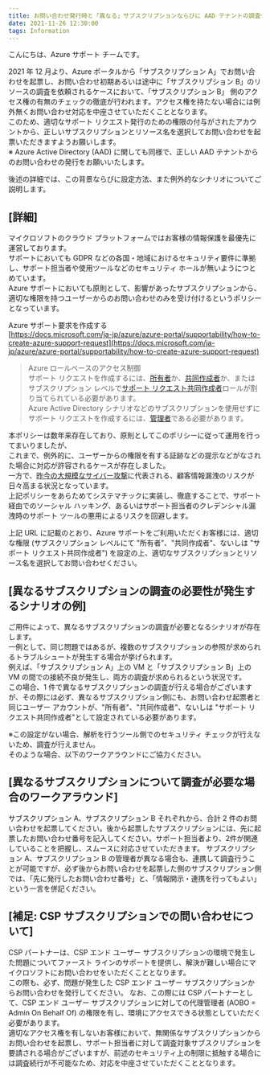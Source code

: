 ```yaml
---
title: お問い合わせ発行時と「異なる」サブスクリプションならびに AAD テナントの調査依頼に対してのセキュリティ チェックが強化されます
date: 2021-11-26 12:30:00
tags: Information
---
```


こんにちは、Azure サポート チームです。

2021 年 12 月より、Azure ポータルから「サブスクリプション A」でお問い合わせを起票し、お問い合わせ初期あるいは途中に「サブスクリプション B」のリソースの調査を依頼されるケースにおいて、「サブスクリプション B」 側のアクセス権の有無のチェックの徹底が行われます。アクセス権を持たない場合には例外無くお問い合わせ対応を中座させていただくこととなります。  
このため、適切なサポート リクエスト発行のための権限の付与がされたアカウントから、正しいサブスクリプションとリソース名を選択してお問い合わせを起票いただきますようお願いします。<br>
※ Azure Active Directory (AAD) に関しても同様で、正しい AAD テナントからのお問い合わせの発行をお願いいたします。

後述の詳細では、この背景ならびに設定方法、また例外的なシナリオについてご説明します。

## [詳細]
マイクロソフトのクラウド プラットフォームではお客様の情報保護を最優先に運営しております。<br>サポートにおいても GDPR などの各国・地域におけるセキュリティ要件に準拠し、サポート担当者や使用ツールなどのセキュリティ ホールが無いようにつとめています。  
Azure サポートにおいても原則として、影響があったサブスクリプションから、適切な権限を持つユーザーからのお問い合わせのみを受け付けるというポリシーとなっています。

Azure サポート要求を作成する  
[https://docs.microsoft.com/ja-jp/azure/azure-portal/supportability/how-to-create-azure-support-request](https://docs.microsoft.com/ja-jp/azure/azure-portal/supportability/how-to-create-azure-support-request)

>Azure ロールベースのアクセス制御  
>サポート リクエストを作成するには、[所有者](https://docs.microsoft.com/ja-jp/azure/role-based-access-control/built-in-roles#owner)か、[共同作成者](https://docs.microsoft.com/ja-jp/azure/role-based-access-control/built-in-roles#contributor)か、またはサブスクリプション レベルで[サポート リクエスト共同作成者](https://docs.microsoft.com/ja-jp/azure/role-based-access-control/built-in-roles#support-request-contributor)ロールが割り当てられている必要があります。  
>Azure Active Directory シナリオなどのサブスクリプションを使用せずにサポート リクエストを作成するには、[管理者](https://docs.microsoft.com/ja-jp/azure/active-directory/roles/permissions-reference)である必要があります。
 
本ポリシーは数年来存在しており、原則としてこのポリシーに従って運用を行ってまいりましたが、<br>これまで、例外的に、ユーザーからの権限を有する証跡などの提示などがなされた場合に対応が許容されるケースが存在しました。<br>一方で、[昨今の大規模なサイバー攻撃](https://blogs.microsoft.com/on-the-issues/2021/10/24/new-activity-from-russian-actor-nobelium/)に代表される、顧客情報漏洩のリスクが日々高まる状況となっています。<br>上記ポリシーをあらためてシステマチックに実装し、徹底することで、サポート経由でのソーシャル ハッキング、あるいはサポート担当者のクレデンシャル漏洩時のサポート ツールの悪用によるリスクを回避します。

上記 URL に記載のとおり、Azure サポートをご利用いただくお客様には、適切な権限 (サブスクリプション レベルにて "所有者"、"共同作成者"、ないしは "サポート リクエスト共同作成者") を設定の上、適切なサブスクリプションとリソース名を選択してお問い合わせください。

## [異なるサブスクリプションの調査の必要性が発生するシナリオの例]
ご用件によって、異なるサブスクリプションの調査が必要となるシナリオが存在します。<br>一例として、同じ問題ではあるが、複数のサブスクリプションの参照が求められるトラブルシュートが発生する場合が挙げられます。<br>例えば、「サブスクリプション A」上の VM と「サブスクリプション B」上の VM の間での接続不良が発生し、両方の調査が求められるという状況です。  
この場合、1 件で異なるサブスクリプションの調査が行える場合がございますが、その際には必ず、異なるサブスクリプション側にも、お問い合わせ起票者と同じユーザー アカウントが、"所有者"、"共同作成者"、ないしは "サポート リクエスト共同作成者"として設定されている必要があります。
 
※この設定がない場合、解析を行うツール側でのセキュリティ チェックが行えないため、調査が行えません。<br>そのような場合、以下のワークアラウンドにご協力ください。
 
## [異なるサブスクリプションについて調査が必要な場合のワークアラウンド]
サブスクリプション A、サブスクリプション B それぞれから、合計 2 件のお問い合わせを起票してください。後から起票したサブスクリプションには、先に起票したお問い合わせ番号を記入してください。サポート担当者より、2件が関連していることを把握し、スムースに対応させていただきます。
サブスクリプション A、サブスクリプション B の管理者が異なる場合も、連携して調査行うことが可能ですが、必ず後からお問い合わせを起票した側のサブスクリプション側では、「先に発行したお問い合わせ番号」と、「情報開示・連携を行ってもよい」という一言を併記ください。
 
## [補足: CSP サブスクリプションでの問い合わせについて]
CSP パートナーは、CSP エンド ユーザー サブスクリプションの環境で発生した問題についてファースト ラインのサポートを提供し、解決が難しい場合にマイクロソフトにお問い合わせをいただくこととなります。<br>この際も、必ず、問題が発生した CSP エンド ユーザー サブスクリプションからお問い合わせを発行してください。
なお、この際には CSP パートナーとして、CSP エンド ユーザー サブスクリプションに対しての代理管理者 (AOBO = Admin On Behalf Of) の権限を有し、環境にアクセスできる状態としていただく必要があります。  
適切なアクセス権を有しないお客様において、無関係なサブスクリプションからお問い合わせを起票し、サポート担当者に対して調査対象サブスクリプションを要請される場合がございますが、前述のセキュリティ上の制限に抵触する場合には調査続行が不可能なため、対応を中座させていただくこととなります。
